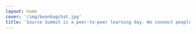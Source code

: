 ```yaml
---
layout: home
cover: '/img/beanbagchat.jpg'
title: 'Source Summit is a peer-to-peer learning day. We connect people with common goals, but different backgrounds, to reveal the next generation of innovators.'
---
```

